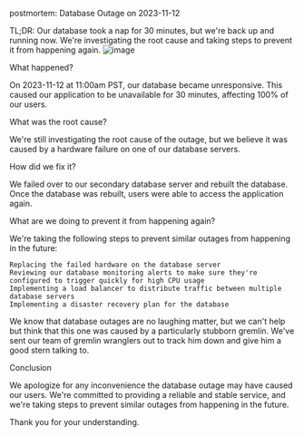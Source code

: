 postmortem: Database Outage on 2023-11-12

TL;DR: Our database took a nap for 30 minutes, but we're back up and running now. We're investigating the root cause and taking steps to prevent it from happening again.
![image](https://github.com/nadisan/alx-system_engineering-devops/assets/76504146/b742e321-a8c8-495c-9f5e-8cbea03675be)

What happened?

On 2023-11-12 at 11:00am PST, our database became unresponsive. This caused our application to be unavailable for 30 minutes, affecting 100% of our users.

What was the root cause?

We're still investigating the root cause of the outage, but we believe it was caused by a hardware failure on one of our database servers.

How did we fix it?

We failed over to our secondary database server and rebuilt the database. Once the database was rebuilt, users were able to access the application again.

What are we doing to prevent it from happening again?

We're taking the following steps to prevent similar outages from happening in the future:

    Replacing the failed hardware on the database server
    Reviewing our database monitoring alerts to make sure they're configured to trigger quickly for high CPU usage
    Implementing a load balancer to distribute traffic between multiple database servers
    Implementing a disaster recovery plan for the database

We know that database outages are no laughing matter, but we can't help but think that this one was caused by a particularly stubborn gremlin. We've sent our team of gremlin wranglers out to track him down and give him a good stern talking to.




Conclusion

We apologize for any inconvenience the database outage may have caused our users. We're committed to providing a reliable and stable service, and we're taking steps to prevent similar outages from happening in the future.

Thank you for your understanding.
